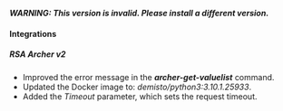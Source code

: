 ***WARNING: This version is invalid. Please install a different version.***


#### Integrations
##### RSA Archer v2
- Improved the error message in the ***archer-get-valuelist*** command.
- Updated the Docker image to: *demisto/python3:3.10.1.25933*.
- Added the *Timeout* parameter, which sets the request timeout.